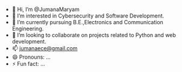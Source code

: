 - 👋 Hi, I’m @JumanaMaryam
- 👀 I’m interested in Cybersecurity and Software Development. 
- 🌱 I’m currently pursuing B.E.,Electronics and Communication Engineering. 
- 💞️ I’m looking to collaborate on projects related to Python and web development. 
- 📫 jumanaece@gmail.com
- 😄 Pronouns: ...
- ⚡ Fun fact: ...

<!---
JumanaMaryam/JumanaMaryam is a ✨ special ✨ repository because its `README.md` (this file) appears on your GitHub profile.
You can click the Preview link to take a look at your changes.
--->
